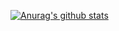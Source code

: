 [![Anurag's github stats](https://github-readme-stats.vercel.app/api?username=marctuscher&count_private=true&theme=dark)](https://github.com/anuraghazra/github-readme-stats)
